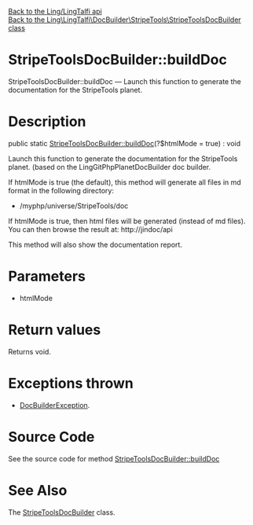[Back to the Ling/LingTalfi api](https://github.com/lingtalfi/LingTalfi/blob/master/doc/api/Ling/LingTalfi.md)<br>
[Back to the Ling\LingTalfi\DocBuilder\StripeTools\StripeToolsDocBuilder class](https://github.com/lingtalfi/LingTalfi/blob/master/doc/api/Ling/LingTalfi/DocBuilder/StripeTools/StripeToolsDocBuilder.md)


StripeToolsDocBuilder::buildDoc
================



StripeToolsDocBuilder::buildDoc — Launch this function to generate the documentation for the StripeTools planet.




Description
================


public static [StripeToolsDocBuilder::buildDoc](https://github.com/lingtalfi/LingTalfi/blob/master/doc/api/Ling/LingTalfi/DocBuilder/StripeTools/StripeToolsDocBuilder/buildDoc.md)(?$htmlMode = true) : void




Launch this function to generate the documentation for the StripeTools planet.
(based on the LingGitPhpPlanetDocBuilder doc builder.

If htmlMode is true (the default),
this method will generate all files in md format in the following directory:

- /myphp/universe/StripeTools/doc



If htmlMode is true,
then html files will be generated (instead of md files).
You can then browse the result at: http://jindoc/api



This method will also show the documentation report.




Parameters
================


- htmlMode

    


Return values
================

Returns void.


Exceptions thrown
================

- [DocBuilderException](https://github.com/lingtalfi/DocTools/blob/master/doc/api/Ling/DocTools/Exception/DocBuilderException.md).&nbsp;







Source Code
===========
See the source code for method [StripeToolsDocBuilder::buildDoc](https://github.com/lingtalfi/LingTalfi/blob/master/DocBuilder/StripeTools/StripeToolsDocBuilder.php#L45-L206)


See Also
================

The [StripeToolsDocBuilder](https://github.com/lingtalfi/LingTalfi/blob/master/doc/api/Ling/LingTalfi/DocBuilder/StripeTools/StripeToolsDocBuilder.md) class.



